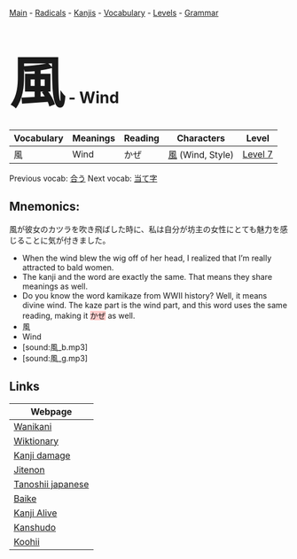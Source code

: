 <style> bigfont {font-size: 100px}</style>
[Main](../README.md) -
[Radicals](../radicals.md) -
[Kanjis](../kanjis.md) -
[Vocabulary](../vocabulary.md) -
[Levels](../levels.md) -
[Grammar](../grammar.md)
# <bigfont> 風</bigfont> - Wind 

| Vocabulary | Meanings | Reading | Characters | Level |
| --- | --- | --- | --- | --- |
| 風 | Wind | かぜ |  [風](../kanjis/風.md) (Wind, Style) | [Level 7](../levels/wk_level7.md) |

Previous vocab: [合う](合う.md) Next vocab: [当て字](当て字.md) 

## Mnemonics:
風が彼女のカツラを吹き飛ばした時に、私は自分が坊主の女性にとても魅力を感じることに気が付きました。
* When the wind blew the wig off of her head, I realized that I’m really attracted to bald women.
* The kanji and the word are exactly the same. That means they share meanings as well.
* Do you know the word kamikaze from WWII history? Well, it means divine wind. The kaze part is the wind part, and this word uses the same reading, making it <span style="background-color:#ffcccb"> かぜ</span> as well.
* 風
* Wind
* [sound:風_b.mp3]
* [sound:風_g.mp3]


## Links 

| Webpage |
| --- |
| [Wanikani          ](https://www.wanikani.com/kanji/風) |
| [Wiktionary        ](https://en.wiktionary.org/wiki/風) |
| [Kanji damage      ](http://www.kanjidamage.com/kanji/search?utf8=✓&q=風) |
| [Jitenon           ](https://jitenon.com/kanji/風) |
| [Tanoshii japanese ](https://www.tanoshiijapanese.com/dictionary/kanji.cfm?k=風) |
| [Baike             ](https://baike.baidu.com/item/風) |
| [Kanji Alive       ](https://app.kanjialive.com/風) |
| [Kanshudo          ](https://www.kanshudo.com/searchmn?q=風) |
| [Koohii            ](https://kanji.koohii.com/study/kanji/風) |
